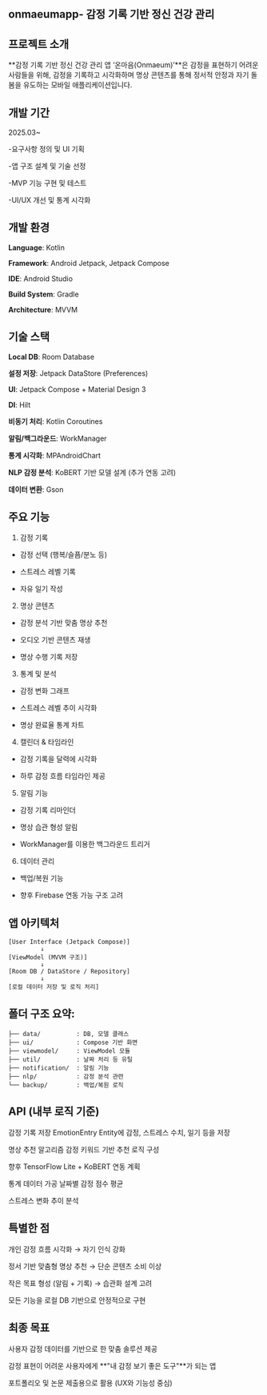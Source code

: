 ## onmaeumapp- 감정 기록 기반 정신 건강 관리 

## 프로젝트 소개
**감정 기록 기반 정신 건강 관리 앱 ‘온마음(Onmaeum)’**은 감정을 표현하기 어려운 사람들을 위해, 감정을 기록하고 시각화하며 명상 콘텐츠를 통해 정서적 안정과 자기 돌봄을 유도하는 모바일 애플리케이션입니다.

## 개발 기간
2025.03~

-요구사항 정의 및 UI 기획

-앱 구조 설계 및 기술 선정

-MVP 기능 구현 및 테스트

-UI/UX 개선 및 통계 시각화



## 개발 환경
**Language**: Kotlin

**Framework**: Android Jetpack, Jetpack Compose

**IDE**: Android Studio

**Build System**: Gradle

**Architecture**: MVVM

## 기술 스택
**Local DB**: Room Database

**설정 저장**: Jetpack DataStore (Preferences)

**UI**: Jetpack Compose + Material Design 3

**DI**: Hilt

**비동기 처리**: Kotlin Coroutines

**알림/백그라운드**: WorkManager

**통계 시각화**: MPAndroidChart

**NLP 감정 분석**: KoBERT 기반 모델 설계 (추가 연동 고려)

**데이터 변환**: Gson


## 주요 기능
1. 감정 기록
- 감정 선택 (행복/슬픔/분노 등)

- 스트레스 레벨 기록

- 자유 일기 작성

2. 명상 콘텐츠
- 감정 분석 기반 맞춤 명상 추천

- 오디오 기반 콘텐츠 재생

- 명상 수행 기록 저장

3. 통계 및 분석
- 감정 변화 그래프

- 스트레스 레벨 추이 시각화

- 명상 완료율 통계 차트

4. 캘린더 & 타임라인
- 감정 기록을 달력에 시각화

- 하루 감정 흐름 타임라인 제공

5. 알림 기능
- 감정 기록 리마인더

- 명상 습관 형성 알림

- WorkManager를 이용한 백그라운드 트리거

6. 데이터 관리
- 백업/복원 기능

- 향후 Firebase 연동 가능 구조 고려

## 앱 아키텍처
```plaintext
[User Interface (Jetpack Compose)]
         ↓
[ViewModel (MVVM 구조)]
         ↓
[Room DB / DataStore / Repository]
         ↓
[로컬 데이터 저장 및 로직 처리]
```

## 폴더 구조 요약:
```
├── data/          : DB, 모델 클래스
├── ui/            : Compose 기반 화면
├── viewmodel/     : ViewModel 모듈
├── util/          : 날짜 처리 등 유틸
├── notification/  : 알림 기능
├── nlp/           : 감정 분석 관련
└── backup/        : 백업/복원 로직
```

## API (내부 로직 기준)
감정 기록 저장
EmotionEntry Entity에 감정, 스트레스 수치, 일기 등을 저장

명상 추천 알고리즘
감정 키워드 기반 추천 로직 구성

향후 TensorFlow Lite + KoBERT 연동 계획

통계 데이터 가공
날짜별 감정 점수 평균

스트레스 변화 추이 분석

## 특별한 점
개인 감정 흐름 시각화 → 자기 인식 강화

정서 기반 맞춤형 명상 추천 → 단순 콘텐츠 소비 이상

작은 목표 형성 (알림 + 기록) → 습관화 설계 고려

모든 기능을 로컬 DB 기반으로 안정적으로 구현

## 최종 목표
사용자 감정 데이터를 기반으로 한 맞춤 솔루션 제공

감정 표현이 어려운 사용자에게 **"내 감정 보기 좋은 도구"**가 되는 앱

포트폴리오 및 논문 제출용으로 활용 (UX와 기능성 중심)
